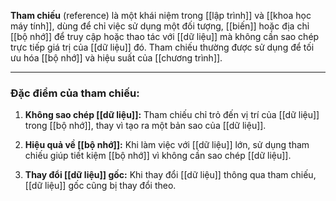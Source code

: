 **Tham chiếu** (reference) là một khái niệm trong [[lập trình]] và [[khoa học máy tính]], dùng để chỉ việc sử dụng một đối tượng, [[biến]] hoặc địa chỉ [[bộ nhớ]] để truy cập hoặc thao tác với [[dữ liệu]] mà không cần sao chép trực tiếp giá trị của [[dữ liệu]] đó. Tham chiếu thường được sử dụng để tối ưu hóa [[bộ nhớ]] và hiệu suất của [[chương trình]].

---

### **Đặc điểm của tham chiếu:**

1. **Không sao chép [[dữ liệu]]:** Tham chiếu chỉ trỏ đến vị trí của [[dữ liệu]] trong [[bộ nhớ]], thay vì tạo ra một bản sao của [[dữ liệu]].
    
2. **Hiệu quả về [[bộ nhớ]]:** Khi làm việc với [[dữ liệu]] lớn, sử dụng tham chiếu giúp tiết kiệm [[bộ nhớ]] vì không cần sao chép [[dữ liệu]].
    
3. **Thay đổi [[dữ liệu]] gốc:** Khi thay đổi [[dữ liệu]] thông qua tham chiếu, [[dữ liệu]] gốc cũng bị thay đổi theo.